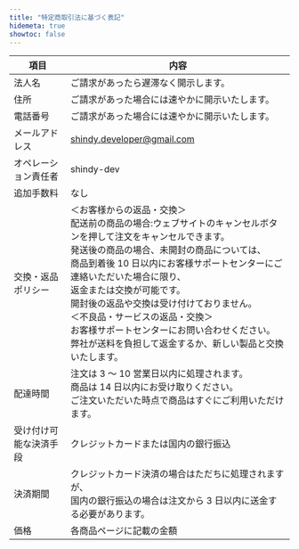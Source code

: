 ```yaml
---
title: "特定商取引法に基づく表記"
hidemeta: true
showtoc: false
---
```



| 項目          | 内容                                                                                                                                                                                                                                          |
| ----------- | ------------------------------------------------------------------------------------------------------------------------------------------------------------------------------------------------------------------------------------------- |
| 法人名         | ご請求があったら遅滞なく開示します。                                                                                                                                                                                                                          |
| 住所          | ご請求があった場合には速やかに開示いたします。                                                                                                                                                                                                                     |
| 電話番号        | ご請求があった場合には速やかに開示いたします。                                                                                                                                                                                                                     |
| メールアドレス     | shindy.developer@gmail.com                                                                                                                                                                                                                  |
| オペレーション責任者  | shindy-dev                                                                                                                                                                                                                                  |
| 追加手数料       | なし                                                                                                                                                                                                                                          |
| 交換・返品ポリシー   | ＜お客様からの返品・交換＞  <br>配送前の商品の場合:ウェブサイトのキャンセルボタンを押して注文をキャンセルできます。  <br>発送後の商品の場合、未開封の商品については、  <br>商品到着後 10 日以内にお客様サポートセンターにご連絡いただいた場合に限り、  <br>返金または交換が可能です。  <br>開封後の返品や交換は受け付けておりません。  <br>＜不良品・サービスの返品・交換＞  <br>お客様サポートセンターにお問い合わせください。  <br>弊社が送料を負担して返金するか、新しい製品と交換いたします。 |
| 配達時間        | 注文は 3 ～ 10 営業日以内に処理されます。  <br>商品は 14 日以内にお受け取りください。  <br>ご注文いただいた時点で商品はすぐにご利用いただけます。                                                                                                                                                              |
| 受け付け可能な決済手段 | クレジットカードまたは国内の銀行振込                                                                                                                                                                                                                          |
| 決済期間        | クレジットカード決済の場合はただちに処理されますが、  <br>国内の銀行振込の場合は注文から 3 日以内に送金する必要があります。                                                                                                                                                                                |
| 価格          | 各商品ページに記載の金額                                                                                                                                                                                                                                |